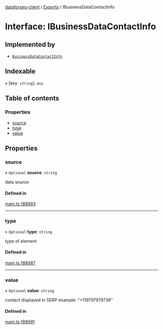 [dataforseo-client](../README.md) / [Exports](../modules.md) / IBusinessDataContactInfo

# Interface: IBusinessDataContactInfo

## Implemented by

- [`BusinessDataContactInfo`](../classes/BusinessDataContactInfo.md)

## Indexable

▪ [key: `string`]: `any`

## Table of contents

### Properties

- [source](IBusinessDataContactInfo.md#source)
- [type](IBusinessDataContactInfo.md#type)
- [value](IBusinessDataContactInfo.md#value)

## Properties

### source

• `Optional` **source**: `string`

data source

#### Defined in

[main.ts:188993](https://github.com/dataforseo/TypeScriptClient/blob/7ca1aa4/main.ts#L188993)

___

### type

• `Optional` **type**: `string`

type of element

#### Defined in

[main.ts:188987](https://github.com/dataforseo/TypeScriptClient/blob/7ca1aa4/main.ts#L188987)

___

### value

• `Optional` **value**: `string`

contact displayed in SERP 
example:
"+119797979736"

#### Defined in

[main.ts:188991](https://github.com/dataforseo/TypeScriptClient/blob/7ca1aa4/main.ts#L188991)
